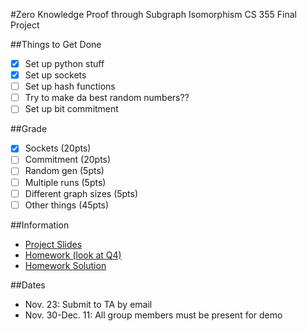 #Zero Knowledge Proof through Subgraph Isomorphism 
CS 355 Final Project

##Things to Get Done
- [x] Set up python stuff
- [x] Set up sockets
- [ ] Set up hash functions
- [ ] Try to make da best random numbers??
- [ ] Set up bit commitment

##Grade
- [x] Sockets (20pts)
- [ ] Commitment (20pts)
- [ ] Random gen (5pts)
- [ ] Multiple runs (5pts)
- [ ] Different graph sizes (5pts)
- [ ] Other things (45pts)

##Information

- [Project Slides](https://www.cs.purdue.edu/homes/jiang97/CS355Project_modified.pdf)
- [Homework (look at Q4)](https://www.cs.purdue.edu/homes/mja/hwks/hwk2.pdf)
- [Homework Solution](https://www.cs.purdue.edu/homes/mja/hwks/2sol.pdf)

##Dates
- Nov. 23: Submit to TA by email 
- Nov. 30-Dec. 11: All group members must be present for demo

